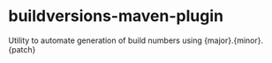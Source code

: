 # buildversions-maven-plugin
Utility to automate generation of build numbers using {major}.{minor}.{patch} 
